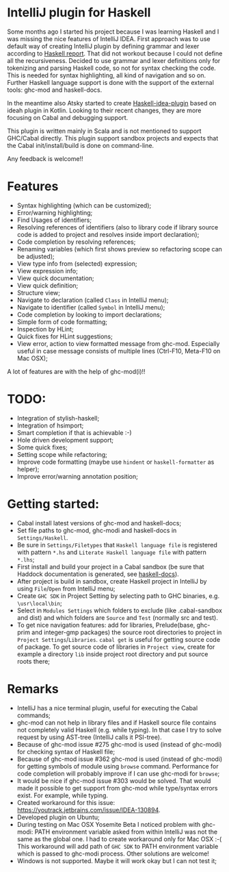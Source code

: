 # IntelliJ plugin for Haskell

Some months ago I started his project because I was learning Haskell and I was missing the nice features of IntelliJ IDEA. First approach
 was to use default way of creating IntelliJ plugin by defining grammar and lexer according to
  [Haskell report](http://www.haskell.org/onlinereport/haskell2010/haskellch10.html). That did not workout because I could not define all 
  the recursiveness. 
  Decided to use grammar and lexer definitions only for tokenizing and parsing Haskell code, so not for syntax checking the code. This is needed for syntax highlighting, all kind of navigation and so on.
  Further Haskell language support is done with the support of the external tools: ghc-mod and haskell-docs.

In the meantime also Atsky started to create [Haskell-idea-plugin](https://github.com/Atsky/haskell-idea-plugin) based on ideah plugin in Kotlin. 
 Looking to their recent changes, they are more focusing on Cabal and debugging support.
 
This plugin is written mainly in Scala and is not mentioned to support GHC/Cabal directly. This plugin support sandbox projects
and expects that the Cabal init/install/build is done on command-line.

Any feedback is welcome!!


# Features
- Syntax highlighting (which can be customized);
- Error/warning highlighting;
- Find Usages of identifiers;
- Resolving references of identifiers (also to library code if library source code is added to project and resolves inside import declaration);
- Code completion by resolving references;
- Renaming variables (which first shows preview so refactoring scope can be adjusted);
- View type info from (selected) expression;
- View expression info;
- View quick documentation;
- View quick definition;
- Structure view;
- Navigate to declaration (called `Class` in IntelliJ menu);
- Navigate to identifier (called `Symbol` in IntelliJ menu);
- Code completion by looking to import declarations;
- Simple form of code formatting;
- Inspection by HLint;
- Quick fixes for HLint suggestions;
- View error, action to view formatted message from ghc-mod. Especially useful in case message consists of multiple lines (Ctrl-F10, Meta-F10 on Mac OSX);

A lot of features are with the help of ghc-mod(i)!!

# TODO:
- Integration of stylish-haskell; 
- Integration of hsimport;
- Smart completion if that is achievable :-)
- Hole driven development support;
- Some quick fixes;
- Setting scope while refactoring;
- Improve code formatting (maybe use `hindent` or `haskell-formatter` as helper);
- Improve error/warning annotation position;

# Getting started: 
- Cabal install latest versions of ghc-mod and haskell-docs;
- Set file paths to ghc-mod, ghc-modi and haskell-docs in `Settings/Haskell`.
- Be sure in `Settings/Filetypes` that `Haskell language file` is registered with pattern `*.hs` and `Literate Haskell language file` with pattern `*.lhs`; 
- First install and build your project in a Cabal sandbox (be sure that Haddock documentation is generated, see [haskell-docs](https://github.com/chrisdone/haskell-docs)). 
- After project is build in sandbox, create Haskell project in IntelliJ by using `File`/`Open` from IntelliJ menu;
- Create `GHC SDK` in Project Setting by selecting path to GHC binaries, e.g. `\usr\local\bin`;
- Select in `Modules Settings` which folders to exclude (like .cabal-sandbox and dist) and which folders are `Source` and `Test` (normally src and test).
- To get nice navigation features: add for libraries, Prelude(base, ghc-prim and integer-gmp packages) the source root directories to project in `Project Settings`/`Libraries`. `cabal get` is useful for getting source code of package.
    To get source code of libraries in `Project view`, create for example a directory `lib` inside project root directory and put source roots there;

# Remarks
- IntelliJ has a nice terminal plugin, useful for executing the Cabal commands;
- ghc-mod can not help in library files and if Haskell source file contains not completely valid Haskell (e.g. while typing). In that case I try to solve request by using AST-tree (IntelliJ calls it PSI-tree). 
- Because of ghc-mod issue #275 ghc-mod is used (instead of ghc-modi) for checking syntax of Haskell file;
- Because of ghc-mod issue #362 ghc-mod is used (instead of ghc-modi) for getting symbols of module using `browse` command. Performance for code completion will probably improve if I can use ghc-modi for `browse`;
- It would be nice if ghc-mod issue #303 would be solved. That would made it possible to get support from ghc-mod while type/syntax errors exist. For example, while typing.
- Created workaround for this issue: https://youtrack.jetbrains.com/issue/IDEA-130894.
- Developed plugin on Ubuntu;
- During testing on Mac OSX Yosemite Beta I noticed problem with ghc-modi: PATH environment variable asked from within IntelliJ was not the same as the global one. I had to create workaround only for Mac OSX :-( 
    This workaround will add path of `GHC SDK` to PATH environment variable which is passed to ghc-modi process. Other solutions are welcome!
- Windows is not supported. Maybe it will work okay but I can not test it;

